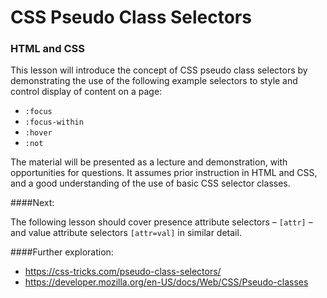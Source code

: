 # CSS Pseudo Class Selectors
### HTML and CSS

This lesson will introduce the concept of CSS pseudo class selectors by demonstrating the use of the following example selectors to style and control display of content on a page:

* `:focus`
* `:focus-within`
* `:hover`
* `:not`

The material will be presented as a lecture and demonstration, with opportunities for questions.  It assumes prior instruction in HTML and CSS, and a good understanding of the use of basic CSS selector classes.

####Next:

The following lesson should cover presence attribute selectors – `[attr]` –  and value attribute selectors `[attr=val]` in similar detail.

####Further exploration:

* https://css-tricks.com/pseudo-class-selectors/
* https://developer.mozilla.org/en-US/docs/Web/CSS/Pseudo-classes

